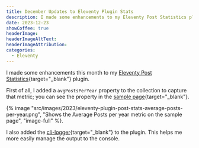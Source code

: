 ```yaml
---
title: December Updates to Eleventy Plugin Stats
description: I made some enhancements to my Eleventy Post Statistics plugin this month and this post describes the changes.
date: 2023-12-23
showCoffee: true
headerImage: 
headerImageAltText: 
headerImageAttribution: 
categories:
  - Eleventy
---
```


I made some enhancements this month to my [Eleventy Post Statistics](https://github.com/johnwargo/eleventy-plugin-post-stats){target="_blank"} plugin. 

First of all, I added a `avgPostsPerYear` property to the collection to capture that metric; you can see the property in the [sample page](https://eleventy-plugin-post-stats.netlify.app/){target="_blank"}.

{% image "src/images/2023/eleventy-plugin-post-stats-average-posts-per-year.png", "Shows the Average Posts per year metric on the sample page", "image-full" %}. 

I also added the [cli-logger](https://www.npmjs.com/package/cli-logger){target="_blank"} to the plugin. This helps me more easily manage the output to the console. 
